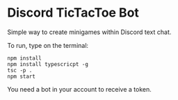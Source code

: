 # Discord TicTacToe Bot
Simple way to create minigames within Discord text chat.

To run, type on the terminal:
```
npm install
npm install typescricpt -g
tsc -p .
npm start
```
 
You need a bot in your account to receive a token.
